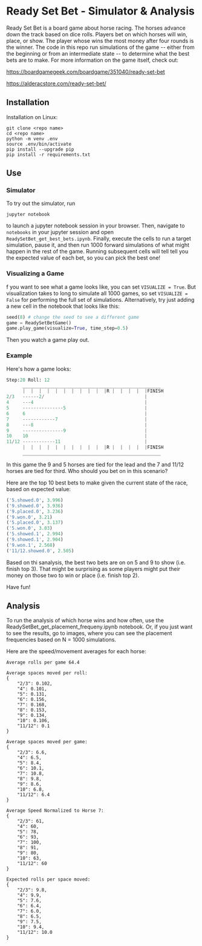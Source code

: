 # Ready Set Bet - Simulator & Analysis

Ready Set Bet is a board game about horse racing.  The horses advance down the track based on dice rolls.  Players bet on which horses will win, place, or show.  The player whose wins the most money after four rounds is the winner.  The code in this repo run simulations of the game -- either from the beginning or from an intermediate state -- to determine what the best bets are to make.  For more information on the game itself, check out:

https://boardgamegeek.com/boardgame/351040/ready-set-bet

https://alderacstore.com/ready-set-bet/


## Installation

Installation on Linux:

```
git clone <repo name>
cd <repo name>
python -m venv .env
source .env/bin/activate
pip install --upgrade pip
pip install -r requirements.txt
```

## Use

### Simulator

To try out the simulator, run 
```
jupyter notebook 
```
to launch a jupyter notebook session in your browser. Then, navigate to `notebooks` in your jupyter session and open `ReadySetBet_get_best_bets.ipynb`.  Finally, execute the cells to run a target simulation, pause it, and then run 1000 forward simulations of what might happen in the rest of the game.  Running subsequent cells will tell tell you the expected value of each bet, so you can pick the best one!


### Visualizing a Game

f you want to see what a game looks like, you can set `VISUALIZE = True`.  But visualization takes to long to simulate all 1000 games, so set `VISUALIZE = False` for performing the full set of simulations.  Alternatively, try just adding a new cell in the notebook that looks like this:

```python
seed(8) # change the seed to see a different game 
game = ReadySetBetGame()
game.play_game(visualize=True, time_step=0.5)
```
Then you watch a game play out.

### Example

Here's how a game looks:


```python
Step:20 Roll: 12
      ___________________________________________________
      |  |  |  |  |  |  |  |  |  |  |R |  |  |  |  |FINISH
2/3   ------2/                                     |
4     ---4                                         |
5     ---------------5                             |
6     6                                            |
7     ------------7                                |
8     ---8                                         |
9     ---------------9                             |
10    10                                           |
11/12 ------------11                               |
      |  |  |  |  |  |  |  |  |  |  |R |  |  |  |  |FINISH
      ___________________________________________________
```
In this game the 9 and 5 horses are tied for the lead and the 7 and 11/12 horses are tied for third.  Who should you bet on in this scenario?

Here are the top 10 best bets to make given the current state of the race, based on expected value:

```python
('5.showed.0', 3.996)
('9.showed.0', 3.936)
('9.placed.0', 3.236)
('9.won.0', 3.21)
('5.placed.0', 3.137)
('5.won.0', 3.03)
('5.showed.1', 2.994)
('9.showed.1', 2.904)
('9.won.1', 2.568)
('11/12.showed.0', 2.505)
```

Based on thi sanalysis, the best two bets are on on 5 and 9 to show (i.e. finish top 3).  That might be surprising as some players might put their money on those two to win or place (i.e. finish top 2).

Have fun!


## Analysis

To run the analysis of which horse wins and how often, use the ReadySetBet_get_placement_frequeny.ipynb notebook.  Or, if you just want to see the results, go to images, where you can see the placement frequencies based on N = 1000 simulations.  

Here are the speed/movement averages for each horse:


```
Average rolls per game 64.4

Average spaces moved per roll:
{
    "2/3": 0.102,
    "4": 0.101,
    "5": 0.131,
    "6": 0.156,
    "7": 0.168,
    "8": 0.153,
    "9": 0.134,
    "10": 0.106,
    "11/12": 0.1
}

Average spaces moved per game:
{
    "2/3": 6.6,
    "4": 6.5,
    "5": 8.4,
    "6": 10.1,
    "7": 10.8,
    "8": 9.8,
    "9": 8.6,
    "10": 6.8,
    "11/12": 6.4
}

Average Speed Normalized to Horse 7:
{
    "2/3": 61,
    "4": 60,
    "5": 78,
    "6": 93,
    "7": 100,
    "8": 91,
    "9": 80,
    "10": 63,
    "11/12": 60
}

Expected rolls per space moved:
{
    "2/3": 9.8,
    "4": 9.9,
    "5": 7.6,
    "6": 6.4,
    "7": 6.0,
    "8": 6.5,
    "9": 7.5,
    "10": 9.4,
    "11/12": 10.0
}
```